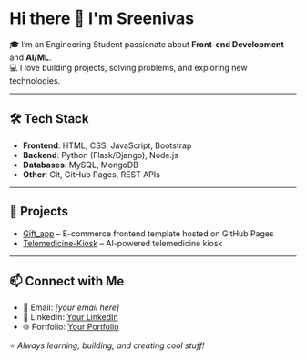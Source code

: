 # Hi there 👋 I'm Sreenivas  

🎓 I’m an Engineering Student passionate about **Front-end  Development** and **AI/ML**.  
💻 I love building projects, solving problems, and exploring new technologies.

---

## 🛠️ Tech Stack
- **Frontend**: HTML, CSS, JavaScript, Bootstrap  
- **Backend**: Python (Flask/Django), Node.js  
- **Databases**: MySQL, MongoDB  
- **Other**: Git, GitHub Pages, REST APIs  

---

## 🌟 Projects
- [Gift_app](https://github.com/Sreenivas679/Gift_app) – E-commerce frontend template hosted on GitHub Pages  
- [Telemedicine-Kiosk](https://github.com/Sreenivas679/Telemedicine-Kiosk) – AI-powered telemedicine kiosk  

---

## 📫 Connect with Me
- 📧 Email: *[your email here]*  
- 💼 LinkedIn: [Your LinkedIn](#)  
- 🌐 Portfolio: [Your Portfolio](#)  

⭐️ *Always learning, building, and creating cool stuff!*
